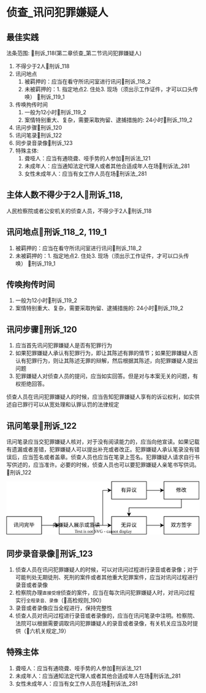 # 侦查_讯问犯罪嫌疑人

## 最佳实践

法条范围: 🚪刑诉_118(第二章侦查_第二节讯问犯罪嫌疑人)
1. 不得少于2人🚪刑诉_118
2. 讯问地点
    1. 被羁押的：应当在看守所讯问室进行讯问🚪刑诉_118_2
    2. 未被羁押的：1. 指定地点2. 住处3. 现场（须出示工作证件，才可以口头传唤） 🚪刑诉_119_1
3. 传唤拘传时间
    1. 一般为12小时🚪刑诉_119_2
    2. 案情特别重大、复杂，需要采取拘留、逮捕措施的: 24小时🚪刑诉_119_2
4. 讯问步骤🚪刑诉_120
5. 讯问笔录🚪刑诉_122
6. 同步录音录像🚪刑诉_123
7. 特殊主体:
    1. 聋哑人：应当有通晓聋、哑手势的人参加🚪刑诉法_121
    2. 未成年人：应当通知法定代理人或者其他合适成年人在场🚪刑诉法_281
    3. 女性未成年人：应当有女工作人员在场🚪刑诉法_281



## 主体人数不得少于2人🚪刑诉_118, 

人民检察院或者公安机关的侦查人员，不得少于2人🚪刑诉_118

## 讯问地点🚪刑诉_118_2, 119_1

1. 被羁押的：应当在看守所讯问室进行讯问🚪刑诉_118_2
2. 未被羁押的：1. 指定地点2. 住处3. 现场（须出示工作证件，才可以口头传唤） 🚪刑诉_119_1

## 传唤拘传时间

1. 一般为12小时🚪刑诉_119_2
2. 案情特别重大、复杂，需要采取拘留、逮捕措施的: 24小时🚪刑诉_119_2

## 讯问步骤🚪刑诉_120


1. 应当首先讯问犯罪嫌疑人是否有犯罪行为
2. 如果犯罪嫌疑人承认有犯罪行为，即让其陈述有罪的情节；如果犯罪嫌疑人否认有犯罪行为，则让其陈述无罪的辩解，然后根据其陈述，向犯罪嫌疑人提出问题
3. 犯罪嫌疑人对侦查人员的提问，应当如实回答。但是对与本案无关的问题，有权拒绝回答。

侦查人员在讯问犯罪嫌疑人的时候，应当告知犯罪嫌疑人享有的诉讼权利，如实供述自已罪行可以从宽处理和认罪认罚的法律规定


## 讯问笔录🚪刑诉_122

讯问笔录应当交犯罪嫌疑人核对，对于没有阅读能力的，应当向他宣读。如果记载有遗漏或者差错，犯罪嫌疑人可以提出补充或者改正。犯罪嫌疑人承认笔录没有错误后，应当签名或者盖章。侦查人员也应当在笔录上签名。犯罪嫌疑人请求自行书写供述的，应当准许。必要的时候，侦查人员也可以要犯罪嫌疑人亲笔书写供词。🚪刑诉_122

![alt text](./侦查_讯问犯罪嫌疑人/讯问笔录签字.svg)


## 同步录音录像🚪刑诉_123

1. 侦查人员在讯问犯罪嫌疑人的时候，可以对讯问过程进行录音或者录像；对于可能判处无期徒刑、死刑的案件或者其他重大犯罪案件，应当对讯问过程进行录音或者录像
1. 检察院办理`直接受理`侦查的案件，应当在每次讯问犯罪嫌疑人时，对讯问过程实行`全程录音、录像`（🚪高检规则_190）
2. 录音或者录像应当全程进行，保持完整性
3. 侦查人员对讯问过程进行录音或者录像的，应当在讯问笔录中注明。检察院、法院可以根据需要调取讯问犯罪嫌疑人的录音或者录像，有关机关应当及时提供（🚪六机关规定_19）


## 特殊主体
1. 聋哑人：应当有通晓聋、哑手势的人参加🚪刑诉法_121
2. 未成年人：应当通知法定代理人或者其他合适成年人在场🚪刑诉法_281
3. 女性未成年人：应当有女工作人员在场🚪刑诉法_281
